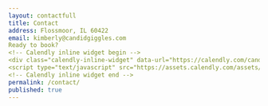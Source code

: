 ```yaml
---
layout: contactfull
title: Contact
address: Flossmoor, IL 60422
email: kimberly@candidgiggles.com
Ready to book? 
<!-- Calendly inline widget begin -->
<div class="calendly-inline-widget" data-url="https://calendly.com/candidgiggles" style="min-width:320px;height:580px;"></div>
<script type="text/javascript" src="https://assets.calendly.com/assets/external/widget.js"></script>
<!-- Calendly inline widget end -->
permalink: /contact/
published: true
---
```



